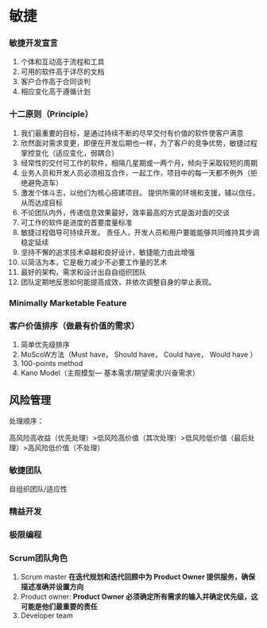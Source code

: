 # 敏捷

### 敏捷开发宣言

1. 个体和互动高于流程和工具
2. 可用的软件高于详尽的文档
3. 客户合作高于合同谈判
4. 相应变化高于遵循计划

### 十二原则（Principle）

1. 我们最重要的目标，是通过持续不断的尽早交付有价值的软件使客户满意
2. 欣然面对需求变更，即便在开发后期也一样，为了客户的竞争优势，敏捷过程掌控变化（适应变化，弱耦合）
3. 经常性的交付可工作的软件，相隔几星期或一两个月，倾向于采取较短的周期
4. 业务人员和开发人员必须相互合作，一起工作，项目中的每一天都不例外（拒绝避免造车）
5. 激发个体斗志，以他们为核心搭建项目。 提供所需的环境和支援，辅以信任，从而达成目标
6. 不论团队内外，传递信息效果最好，效率最高的方式是面对面的交谈
7. 可工作的软件是进度的首要度量标准
8. 敏捷过程倡导可持续开发。 责任人，开发人员和用户要能能够共同维持其步调稳定延续
9. 坚持不懈的追求技术卓越和良好设计，敏捷能力由此增强
10. 以简洁为本，它是极力减少不必要工作量的艺术
11. 最好的架构，需求和设计出自自组织团队
12. 团队定期地反思如何能提高成效，并依次调整自身的举止表现。

### Minimally Marketable Feature

### 客户价值排序（做最有价值的需求）

1. 简单优先级排序
2. MoScoW方法（Must have， Should have， Could have， Would have ）
3. 100-points method
4. Kano Model（主观模型— 基本需求/期望需求/兴奋需求）

## 风险管理

处理顺序： 

高风险高收益（优先处理）>低风险高价值（其次处理）>低风险低价值（最后处理）>高风险低价值（不处理）

### 敏捷团队

自组织团队/适应性

### 精益开发

### 极限编程

### Scrum团队角色

1. Scrum master  **在迭代规划和迭代回顾中为 Product Owner 提供服务，确保描述准确并设置方向**
2. Product owner: **Product Owner 必须确定所有需求的输入并确定优先级，这可能是他们最重要的责任**
3. Developer team